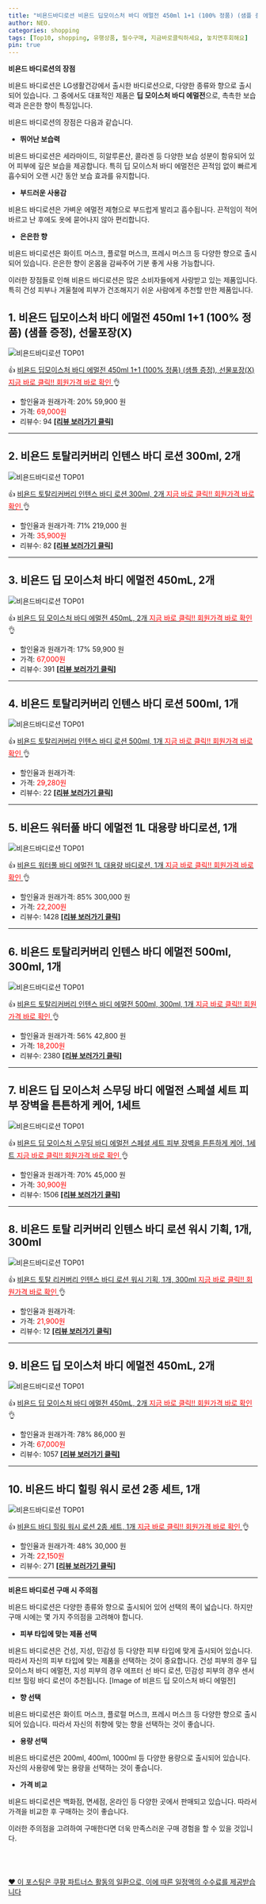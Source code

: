 ```yaml
---
title: "비욘드바디로션 비욘드 딥모이스처 바디 에멀전 450ml 1+1 (100% 정품) (샘플 증정), 선물포장(X) 필수 필요 추천 제품 비교 최저 가격 비교 장점 구매 후기 구매평"
author: NEO.
categories: shopping
tags: [Top10, shopping, 유행상품, 필수구매, 지금바로클릭하세요, 놓치면후회해요]
pin: true
---
```

**비욘드 바디로션의 장점**

비욘드 바디로션은 LG생활건강에서 출시한 바디로션으로, 다양한 종류와 향으로 출시되어 있습니다. 그 중에서도 대표적인 제품은 **딥 모이스처 바디 에멀전**으로, 촉촉한 보습력과 은은한 향이 특징입니다.

비욘드 바디로션의 장점은 다음과 같습니다.

* **뛰어난 보습력**

비욘드 바디로션은 세라마이드, 히알루론산, 콜라겐 등 다양한 보습 성분이 함유되어 있어 피부에 깊은 보습을 제공합니다. 특히 딥 모이스처 바디 에멀전은 끈적임 없이 빠르게 흡수되어 오랜 시간 동안 보습 효과를 유지합니다.

* **부드러운 사용감**

비욘드 바디로션은 가벼운 에멀전 제형으로 부드럽게 발리고 흡수됩니다. 끈적임이 적어 바르고 난 후에도 옷에 묻어나지 않아 편리합니다.

* **은은한 향**

비욘드 바디로션은 화이트 머스크, 플로럴 머스크, 프레시 머스크 등 다양한 향으로 출시되어 있습니다. 은은한 향이 온몸을 감싸주어 기분 좋게 사용 가능합니다.

이러한 장점들로 인해 비욘드 바디로션은 많은 소비자들에게 사랑받고 있는 제품입니다. 특히 건성 피부나 겨울철에 피부가 건조해지기 쉬운 사람에게 추천할 만한 제품입니다.

   

## 1. 비욘드 딥모이스처 바디 에멀전 450ml 1+1 (100% 정품) (샘플 증정), 선물포장(X)

![비욘드바디로션 TOP01](https://thumbnail8.coupangcdn.com/thumbnails/remote/490x490ex/image/vendor_inventory/5fe4/02423787c9277786d781f915daab813f0061e37b0f4056b6d46cedfd1106.JPG)


👍 [비욘드 딥모이스처 바디 에멀전 450ml 1+1 (100% 정품) (샘플 증정), 선물포장(X) <font color=red> 지금 바로 클릭!! 회원가격 바로 확인 </font> ](https://link.coupang.com/re/AFFSDP?lptag=AF3617701&subid=GithubCoopas&pageKey=6641764776&traceid=V0-153&itemId=15184925813&vendorItemId=87512118794) 👌 


- 할인율과 원래가격: 20%  59,900   원
- 가격: <span style='color:red'>69,000원</span>
- 리뷰수: 94  [**[리뷰 보러가기 클릭]**](https://link.coupang.com/re/AFFSDP?lptag=AF3617701&subid=GithubCoopas&pageKey=6641764776&traceid=V0-153&itemId=15184925813&vendorItemId=87512118794)

---


   

## 2. 비욘드 토탈리커버리 인텐스 바디 로션 300ml, 2개

![비욘드바디로션 TOP01](https://thumbnail6.coupangcdn.com/thumbnails/remote/490x490ex/image/vendor_inventory/b339/c63febcfc4a49e71119f455322f3340c463ca9947ec12dfe06e71c6f9579.jpg)


👍 [비욘드 토탈리커버리 인텐스 바디 로션 300ml, 2개 <font color=red> 지금 바로 클릭!! 회원가격 바로 확인 </font> ](https://link.coupang.com/re/AFFSDP?lptag=AF3617701&subid=GithubCoopas&pageKey=7168636299&traceid=V0-153&itemId=20176627840&vendorItemId=87268501728) 👌 


- 할인율과 원래가격: 71%  219,000   원
- 가격: <span style='color:red'>35,900원</span>
- 리뷰수: 82  [**[리뷰 보러가기 클릭]**](https://link.coupang.com/re/AFFSDP?lptag=AF3617701&subid=GithubCoopas&pageKey=7168636299&traceid=V0-153&itemId=20176627840&vendorItemId=87268501728)

---


   

## 3. 비욘드 딥 모이스처 바디 에멀전 450mL, 2개

![비욘드바디로션 TOP01](https://thumbnail10.coupangcdn.com/thumbnails/remote/490x490ex/image/vendor_inventory/484d/7c1d2fe9c3db74ee9d1213905a0813cca9eba8b2da776f70dbacaf7a851e.jpg)


👍 [비욘드 딥 모이스처 바디 에멀전 450mL, 2개 <font color=red> 지금 바로 클릭!! 회원가격 바로 확인 </font> ](https://link.coupang.com/re/AFFSDP?lptag=AF3617701&subid=GithubCoopas&pageKey=3016199&traceid=V0-153&itemId=967529342&vendorItemId=87173580716) 👌 


- 할인율과 원래가격: 17%  59,900   원
- 가격: <span style='color:red'>67,000원</span>
- 리뷰수: 391  [**[리뷰 보러가기 클릭]**](https://link.coupang.com/re/AFFSDP?lptag=AF3617701&subid=GithubCoopas&pageKey=3016199&traceid=V0-153&itemId=967529342&vendorItemId=87173580716)

---


   

## 4. 비욘드 토탈리커버리 인텐스 바디 로션 500ml, 1개

![비욘드바디로션 TOP01](https://thumbnail9.coupangcdn.com/thumbnails/remote/490x490ex/image/vendor_inventory/7cb0/5f503cdfaf5f8b919c646eba84d321462932defd8f8ce5044a0c670882d0.jpg)


👍 [비욘드 토탈리커버리 인텐스 바디 로션 500ml, 1개 <font color=red> 지금 바로 클릭!! 회원가격 바로 확인 </font> ](https://link.coupang.com/re/AFFSDP?lptag=AF3617701&subid=GithubCoopas&pageKey=7168636299&traceid=V0-153&itemId=20609237112&vendorItemId=85043833532) 👌 


- 할인율과 원래가격: 
- 가격: <span style='color:red'>29,280원</span>
- 리뷰수: 22  [**[리뷰 보러가기 클릭]**](https://link.coupang.com/re/AFFSDP?lptag=AF3617701&subid=GithubCoopas&pageKey=7168636299&traceid=V0-153&itemId=20609237112&vendorItemId=85043833532)

---


   

## 5. 비욘드 워터풀 바디 에멀전 1L 대용량 바디로션, 1개

![비욘드바디로션 TOP01](https://thumbnail9.coupangcdn.com/thumbnails/remote/490x490ex/image/vendor_inventory/e3b8/8c678957db1d7a6ebc1e792b33487c6b75279863b914233bc3f59260fcd8.jpg)


👍 [비욘드 워터풀 바디 에멀전 1L 대용량 바디로션, 1개 <font color=red> 지금 바로 클릭!! 회원가격 바로 확인 </font> ](https://link.coupang.com/re/AFFSDP?lptag=AF3617701&subid=GithubCoopas&pageKey=7594977487&traceid=V0-153&itemId=20416802585&vendorItemId=85043831314) 👌 


- 할인율과 원래가격: 85%  300,000   원
- 가격: <span style='color:red'>22,200원</span>
- 리뷰수: 1428  [**[리뷰 보러가기 클릭]**](https://link.coupang.com/re/AFFSDP?lptag=AF3617701&subid=GithubCoopas&pageKey=7594977487&traceid=V0-153&itemId=20416802585&vendorItemId=85043831314)

---


   

## 6. 비욘드 토탈리커버리 인텐스 바디 에멀전 500ml, 300ml, 1개

![비욘드바디로션 TOP01](https://thumbnail6.coupangcdn.com/thumbnails/remote/490x490ex/image/vendor_inventory/168f/b0125d4265afdaefe83fad078a276a3836c988266f4d9f0aba875b6a76bd.jpg)


👍 [비욘드 토탈리커버리 인텐스 바디 에멀전 500ml, 300ml, 1개 <font color=red> 지금 바로 클릭!! 회원가격 바로 확인 </font> ](https://link.coupang.com/re/AFFSDP?lptag=AF3617701&subid=GithubCoopas&pageKey=7168636299&traceid=V0-153&itemId=18055171270&vendorItemId=85043835038) 👌 


- 할인율과 원래가격: 56%  42,800   원
- 가격: <span style='color:red'>18,200원</span>
- 리뷰수: 2380  [**[리뷰 보러가기 클릭]**](https://link.coupang.com/re/AFFSDP?lptag=AF3617701&subid=GithubCoopas&pageKey=7168636299&traceid=V0-153&itemId=18055171270&vendorItemId=85043835038)

---


   

## 7. 비욘드 딥 모이스처 스무딩 바디 에멀전 스페셜 세트 피부 장벽을 튼튼하게 케어, 1세트

![비욘드바디로션 TOP01](https://thumbnail10.coupangcdn.com/thumbnails/remote/490x490ex/image/vendor_inventory/7833/6da5d1764e1040d947fc202267a0d5b5421a7600221236e837f70f784c29.png)


👍 [비욘드 딥 모이스처 스무딩 바디 에멀전 스페셜 세트 피부 장벽을 튼튼하게 케어, 1세트 <font color=red> 지금 바로 클릭!! 회원가격 바로 확인 </font> ](https://link.coupang.com/re/AFFSDP?lptag=AF3617701&subid=GithubCoopas&pageKey=7705572645&traceid=V0-153&itemId=20642281047&vendorItemId=87715813630) 👌 


- 할인율과 원래가격: 70%  45,000   원
- 가격: <span style='color:red'>30,900원</span>
- 리뷰수: 1506  [**[리뷰 보러가기 클릭]**](https://link.coupang.com/re/AFFSDP?lptag=AF3617701&subid=GithubCoopas&pageKey=7705572645&traceid=V0-153&itemId=20642281047&vendorItemId=87715813630)

---


   

## 8. 비욘드 토탈 리커버리 인텐스 바디 로션 워시 기획, 1개, 300ml

![비욘드바디로션 TOP01](https://thumbnail8.coupangcdn.com/thumbnails/remote/490x490ex/image/vendor_inventory/e38a/1b65cbad2f54814dc49afb10a6d9d5f124a9a9a1231848da08ab29c493df.jpg)


👍 [비욘드 토탈 리커버리 인텐스 바디 로션 워시 기획, 1개, 300ml <font color=red> 지금 바로 클릭!! 회원가격 바로 확인 </font> ](https://link.coupang.com/re/AFFSDP?lptag=AF3617701&subid=GithubCoopas&pageKey=7168636210&traceid=V0-153&itemId=18055171139&vendorItemId=85044311924) 👌 


- 할인율과 원래가격: 
- 가격: <span style='color:red'>21,900원</span>
- 리뷰수: 12  [**[리뷰 보러가기 클릭]**](https://link.coupang.com/re/AFFSDP?lptag=AF3617701&subid=GithubCoopas&pageKey=7168636210&traceid=V0-153&itemId=18055171139&vendorItemId=85044311924)

---


   

## 9. 비욘드 딥 모이스처 바디 에멀전 450mL, 2개

![비욘드바디로션 TOP01](https://thumbnail10.coupangcdn.com/thumbnails/remote/490x490ex/image/vendor_inventory/484d/7c1d2fe9c3db74ee9d1213905a0813cca9eba8b2da776f70dbacaf7a851e.jpg)


👍 [비욘드 딥 모이스처 바디 에멀전 450mL, 2개 <font color=red> 지금 바로 클릭!! 회원가격 바로 확인 </font> ](https://link.coupang.com/re/AFFSDP?lptag=AF3617701&subid=GithubCoopas&pageKey=3016199&traceid=V0-153&itemId=967529342&vendorItemId=87173580716) 👌 


- 할인율과 원래가격: 78%  86,000   원
- 가격: <span style='color:red'>67,000원</span>
- 리뷰수: 1057  [**[리뷰 보러가기 클릭]**](https://link.coupang.com/re/AFFSDP?lptag=AF3617701&subid=GithubCoopas&pageKey=3016199&traceid=V0-153&itemId=967529342&vendorItemId=87173580716)

---


   

## 10. 비욘드 바디 힐링 워시 로션 2종 세트, 1개

![비욘드바디로션 TOP01](https://thumbnail10.coupangcdn.com/thumbnails/remote/490x490ex/image/vendor_inventory/fb42/eba8c2022b71945c29e2174ef66b4d471f7c7b6143df024304a789f69c66.jpg)


👍 [비욘드 바디 힐링 워시 로션 2종 세트, 1개 <font color=red> 지금 바로 클릭!! 회원가격 바로 확인 </font> ](https://link.coupang.com/re/AFFSDP?lptag=AF3617701&subid=GithubCoopas&pageKey=7634435442&traceid=V0-153&itemId=20269627647&vendorItemId=85043824188) 👌 


- 할인율과 원래가격: 48%  30,000   원
- 가격: <span style='color:red'>22,150원</span>
- 리뷰수: 271  [**[리뷰 보러가기 클릭]**](https://link.coupang.com/re/AFFSDP?lptag=AF3617701&subid=GithubCoopas&pageKey=7634435442&traceid=V0-153&itemId=20269627647&vendorItemId=85043824188)

---
**비욘드 바디로션 구매 시 주의점**

비욘드 바디로션은 다양한 종류와 향으로 출시되어 있어 선택의 폭이 넓습니다. 하지만 구매 시에는 몇 가지 주의점을 고려해야 합니다.

* **피부 타입에 맞는 제품 선택**

비욘드 바디로션은 건성, 지성, 민감성 등 다양한 피부 타입에 맞게 출시되어 있습니다. 따라서 자신의 피부 타입에 맞는 제품을 선택하는 것이 중요합니다. 건성 피부의 경우 딥 모이스처 바디 에멀전, 지성 피부의 경우 에프터 선 바디 로션, 민감성 피부의 경우 센서티브 힐링 바디 로션이 추천됩니다.
[Image of 비욘드 딥 모이스처 바디 에멀전]



* **향 선택**

비욘드 바디로션은 화이트 머스크, 플로럴 머스크, 프레시 머스크 등 다양한 향으로 출시되어 있습니다. 따라서 자신의 취향에 맞는 향을 선택하는 것이 좋습니다.

* **용량 선택**

비욘드 바디로션은 200ml, 400ml, 1000ml 등 다양한 용량으로 출시되어 있습니다. 자신의 사용량에 맞는 용량을 선택하는 것이 좋습니다.

* **가격 비교**

비욘드 바디로션은 백화점, 면세점, 온라인 등 다양한 곳에서 판매되고 있습니다. 따라서 가격을 비교한 후 구매하는 것이 좋습니다.

이러한 주의점을 고려하여 구매한다면 더욱 만족스러운 구매 경험을 할 수 있을 것입니다.<br><br><br><br><br> [ ❤  이 포스팅은 쿠팡 파트너스 활동의 일환으로, 이에 따른 일정액의 수수료를 제공받습니다](https://link.coupang.com/a/bcEFyh)